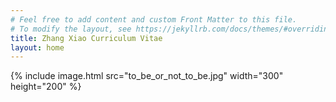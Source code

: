 ```yaml
---
# Feel free to add content and custom Front Matter to this file.
# To modify the layout, see https://jekyllrb.com/docs/themes/#overriding-theme-defaults
title: Zhang Xiao Curriculum Vitae
layout: home
---
```

{% include image.html src="to_be_or_not_to_be.jpg" width="300" height="200" %}